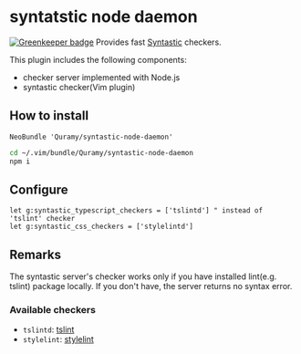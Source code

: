 # syntatstic node daemon

[![Greenkeeper badge](https://badges.greenkeeper.io/Quramy/syntastic-node-daemon.svg)](https://greenkeeper.io/)
Provides fast [Syntastic](https://github.com/scrooloose/syntastic) checkers.

This plugin includes the following components:
 * checker server implemented with Node.js
 * syntastic checker(Vim plugin)

## How to install

```vim
NeoBundle 'Quramy/syntastic-node-daemon'
```

```sh
cd ~/.vim/bundle/Quramy/syntastic-node-daemon
npm i
```

## Configure

```vim
let g:syntastic_typescript_checkers = ['tslintd'] " instead of 'tslint' checker
let g:syntastic_css_checkers = ['stylelintd']
```

## Remarks

The syntastic server's checker works only if you have installed lint(e.g. tslint) package locally. If you don't have, the server returns no syntax error.

### Available checkers

* `tslintd`: [tslint](http://palantir.github.io/tslint/)
* `stylelint`: [stylelint](https://stylelint.io/)
